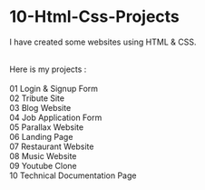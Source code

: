 # 10-Html-Css-Projects
I have created some websites using HTML &amp; CSS.
<br>
<br>

Here is my projects :
<br>
<br>
01 Login & Signup Form 
<br>
02 Tribute Site
<br>
03 Blog Website
<br>
04 Job Application Form
<br>
05 Parallax Website
<br>
06 Landing Page
<br>
07 Restaurant Website
<br>
08 Music Website
<br>
09 Youtube Clone
<br>
10 Technical Documentation Page
